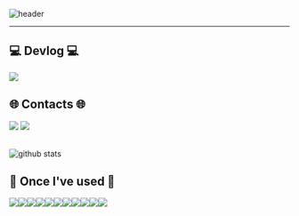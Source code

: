 ![header](https://capsule-render.vercel.app/api?type=venom&color=timeGradient&height=300&section=header&text=Imsyp&fontSize=90)

 ---

##  💻 Devlog 💻
<a href="https://sypdevlog.tistory.com/" target="_blank"><img src="https://img.shields.io/badge/Blog-ffffff?style=for-the-badge&logo=tistory&logoColor=000000"/></a>

##  🌐 Contacts 🌐 
<a href="https://www.instagram.com/csmsyp/" target="_blank"><img src="https://img.shields.io/badge/csmsyp-ffffff?style=for-the-badge&logo=instagram&logoColor=FFB6C1"/></a>
<a href="https://mail.google.com/mail/u/0/?tab=rm&ogbl#inbox?compose=GTvVlcSDZPCFLsbhpscTrhFLzlbJWlxhVrtNjphVXFhzRCSTvtKNslvPMnzGbQkFnppdqLpJSkzTr" target="_blank"><img src="https://img.shields.io/badge/tkddud386@gmail.com-ffffff?style=for-the-badge&logo=gmail&logoColor=DB4437"/></a>

</div><br>

<picture decoding="async" loading="lazy">
  <source media="(prefers-color-scheme: light)" srcset="https://pixel-profile.vercel.app/api/github-stats?username=imsyp&screen_effect=false&background=linear-gradient(to%20bottom%20right%2C%20%2374dcc4%2C%20%234597e9)">
  <source media="(prefers-color-scheme: dark)" srcset="https://pixel-profile.vercel.app/api/github-stats?username=imsyp&screen_effect=true&background=linear-gradient(to%20bottom%20right%2C%20%235580eb%2C%20%232aeeff)">
  <img  alt="github stats" src="https://pixel-profile.vercel.app/api/github-stats?username=imsyp&screen_effect=false&background=linear-gradient(to%20bottom%20right%2C%20%2374dcc4%2C%20%234597e9)">
</picture>
    
## 🔨 Once I've used 🔨
<div style="display:flex; flex-direction:row;">
    <img src="https://img.shields.io/badge/c++-000080?style=for-the-badge&logo=c%2B%2B&logoColor=white"> 
    <img src="https://img.shields.io/badge/c-4479A1?style=for-the-badge&logo=c&logoColor=white"> 
    <img src="https://img.shields.io/badge/python-87CEEB?style=for-the-badge&logo=python&logoColor=white"> 
    <img src="https://img.shields.io/badge/Spring-6DB33F?style=for-the-badge&logo=spring&logoColor=white">
    <br>
    <img src="https://img.shields.io/badge/PostgreSQL-4169E1?style=for-the-badge&logo=spring&logoColor=white">
    <img src="https://img.shields.io/badge/Apache%20Spark-E25A1C?style=for-the-badge&logo=spring&logoColor=white">
    <br>	
    <img src="https://img.shields.io/badge/mysql-4479A1?style=flat-square&logo=mysql&logoColor=black"> 
    <img src="https://img.shields.io/badge/javascript-FFA500?style=flat-square&logo=javascript&logoColor=black"> 
    <img src="https://img.shields.io/badge/node.js-F7DF1E?style=flat-square&logo=node.js&logoColor=black">
    <img src="https://img.shields.io/badge/docker-2496ED?style=flat-square&logo=docker&logoColor=black">
    <img src="https://img.shields.io/badge/kubernetes-326CE5?style=flat-square&logo=kubernetes&logoColor=black">
</div><br>
</div>
